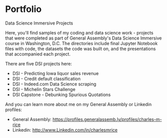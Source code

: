 # Portfolio
Data Science Immersive Projects

Here, you'll find samples of my coding and data science work - projects that were completed as part of General Assembly's Data Science Immersive course in Washington, D.C. The directories include final Jupyter Notebook files with code, the datasets the code was built on, and the presentations that accompanied each project.

There are five DSI projects here:
  * DSI - Predicting Iowa liquor sales revenue
  * DSI - Credit default classification
  * DSI - Indeed.com Data Science scraping
  * DSI - Michelin Stars Challenge
  * DSI Capstone - Debunking Spurious Quotations

And you can learn more about me on my General Assembly or Linkedin profiles:
  * General Assembly: https://profiles.generalassemb.ly/profiles/charles-m-rice
  * Linkedin: http://www.Linkedin.com/in/charlesmrice

